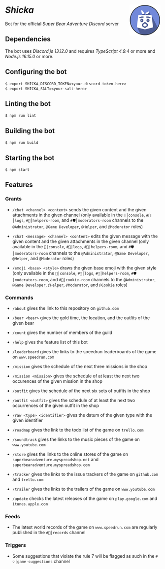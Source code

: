 # *Shicka* <img width="100" height="100" alt="" src="doc/logotypes/shicka-200x200.png" align="right"/>

Bot for the official *Super Bear Adventure* *Discord* server

## Dependencies

The bot uses *Discord.js 13.12.0* and requires *TypeScript 4.9.4* or more and *Node.js 16.15.0* or more.

## Configuring the bot

```shell
$ export SHICKA_DISCORD_TOKEN=<your-discord-token-here>
$ export SHICKA_SALT=<your-salt-here>
```

## Linting the bot

```shell
$ npm run lint
```

## Building the bot

```shell
$ npm run build
```

## Starting the bot

```shell
$ npm start
```

## Features

### Grants

- `/chat <channel> <content>` sends the given content and the given attachments in the given channel (only available in the `🔧│console`, `#🔎│logs`, `#🔰│helpers-room`, and `#🛡│moderators-room` channels to the `@Administrator`, `@Game Developer`, `@Helper`, and `@Moderator` roles)

- `/chat <message> <channel> <content>` edits the given message with the given content and the given attachments in the given channel (only available in the `🔧│console`, `#🔎│logs`, `#🔰│helpers-room`, and `#🛡│moderators-room` channels to the `@Administrator`, `@Game Developer`, `@Helper`, and `@Moderator` roles)

- `/emoji <base> <style>` draws the given base emoji with the given style (only available in the `🔧│console`, `#🔎│logs`, `#🔰│helpers-room`, `#🛡│moderators-room`, and `#🍪│cookie-room` channels to the `@Administrator`, `@Game Developer`, `@Helper`, `@Moderator`, and `@Cookie` roles)

### Commands

- `/about` gives the link to this repository on `github.com`

- `/bear <bear>` gives the gold time, the location, and the outfits of the given bear

- `/count` gives the number of members of the guild

- `/help` gives the feature list of this bot

- `/leaderboard` gives the links to the speedrun leaderboards of the game on `www.speedrun.com`

- `/mission` gives the schedule of the next three missions in the shop

- `/mission <mission>` gives the schedule of at least the next two occurences of the given mission in the shop

- `/outfit` gives the schedule of the next six sets of outfits in the shop

- `/outfit <outfit>` gives the schedule of at least the next two occurrences of the given outfit in the shop

- `/raw <type> <identifier>` gives the datum of the given type with the given identifier

- `/roadmap` gives the link to the todo list of the game on `trello.com`

- `/soundtrack` gives the links to the music pieces of the game on `www.youtube.com`

- `/store` gives the links to the online stores of the game on `superbearadventure.myspreadshop.net` and `superbearadventure.myspreadshop.com`

- `/tracker` gives the links to the issue trackers of the game on `github.com` and `trello.com`

- `/trailer` gives the links to the trailers of the game on `www.youtube.com`

- `/update` checks the latest releases of the game on `play.google.com` and `itunes.apple.com`

### Feeds

- The latest world records of the game on `www.speedrun.com` are regularly published in the `#🏅│records` channel

### Triggers

- Some suggestions that violate the rule 7 will be flagged as such in the `#💡│game-suggestions` channel
